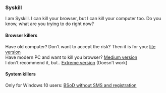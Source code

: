 ### Syskill

I am Syskill. I can kill your browser, but I can kill your computer too.
Do you know, what are you trying to do right now?

#### Browser killers

Have old computer? Don't want to accept the risk? Then it is for you: [lite version](lite.html)
<br>
Have modern PC and want to kill you browser? [Medium version](medium.html)
<br>
I don't recommend it, but.. [Extreme version](extreme.html) (Doesn't work)

#### System killers

Only for Windows 10 users: [BSoD without SMS and registration](file:///\\.\globalroot\device\condrv\kernelconnect)
